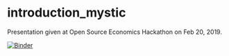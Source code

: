 # introduction_mystic

Presentation given at Open Source Economics Hackathon on Feb 20, 2019.

[![Binder](https://mybinder.org/badge_logo.svg)](https://mybinder.org/v2/gh/ChristianZimpelmann/introduction_mystic/319e45cbd3187306cdae8243ad8f4bb9a67070f1?filepath=introduction_mystic.ipynb)
